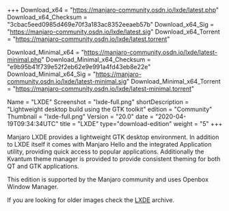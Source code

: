+++
Download_x64 = "https://manjaro-community.osdn.io/lxde/latest.php"
Download_x64_Checksum = "3cbac5eed0985d469e70f3a183ac8352eeaeb57b"
Download_x64_Sig = "https://manjaro-community.osdn.io/lxde/latest.sig"
Download_x64_Torrent = "https://manjaro-community.osdn.io/lxde/latest.torrent"

Download_Minimal_x64 = "https://manjaro-community.osdn.io/lxde/latest-minimal.php"
Download_Minimal_x64_Checksum = "e9b95b41f739e52f2eb62e9e991a4fd43eb8e22e"
Download_Minimal_x64_Sig = "https://manjaro-community.osdn.io/lxde/latest-minimal.sig"
Download_Minimal_x64_Torrent = "https://manjaro-community.osdn.io/lxde/latest-minimal.torrent"

Name = "LXDE"
Screenshot = "lxde-full.png"
shortDescription = "Lightweight desktop build using the GTK toolkit"
edition = "Community"
Thumbnail = "lxde-full.png"
Version = "20.0"
date = "2020-04-19T09:34:34UTC"
title = "LXDE"
type="download-edition"
weight = "5"
+++

Manjaro LXDE provides a lightweight GTK desktop environment. In addition to LXDE itself it comes with Manjaro Hello and the integrated Application utility, providing quick access to popular applications. Additionally the Kvantum theme manager is provided to provide consistent theming for both QT and GTK applications.

This edition is supported by the Manjaro community and uses Openbox Window Manager.

If you are looking for older images check the [LXDE](https://osdn.net/projects/manjaro-archive/storage/lxde/) archive.
